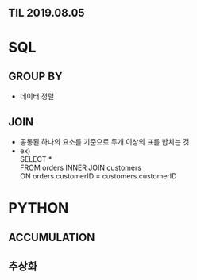 ## TIL 2019.08.05 ##

# SQL # 
## GROUP BY ##
* 데이터 정렬
## JOIN ##
* 공통된 하나의 요소를 기준으로 두개 이상의 표를 합치는 것 
* ex)   
SELECT *  
      FROM orders
      INNER JOIN customers  
      ON orders.customerID = customers.customerID
    
# PYTHON #
## ACCUMULATION ##
## 추상화 ##